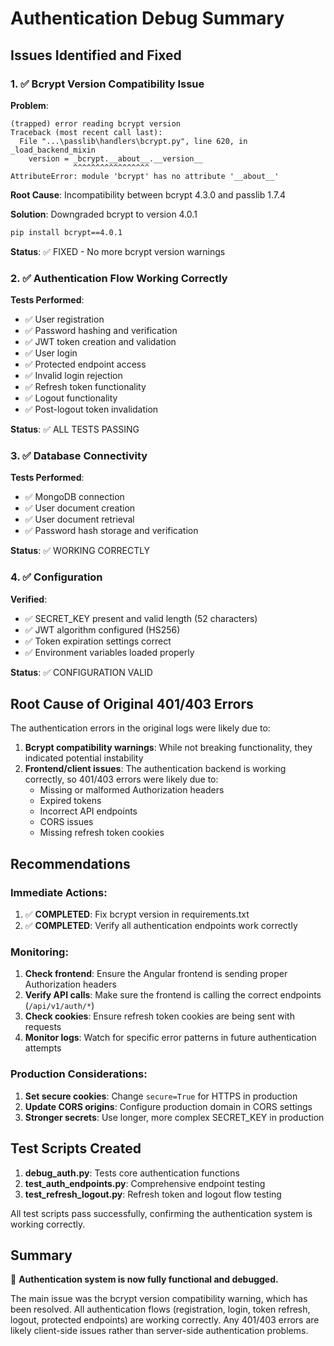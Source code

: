# Authentication Debug Summary

## Issues Identified and Fixed

### 1. ✅ Bcrypt Version Compatibility Issue
**Problem**: 
```
(trapped) error reading bcrypt version
Traceback (most recent call last):
  File "...\passlib\handlers\bcrypt.py", line 620, in _load_backend_mixin
    version = _bcrypt.__about__.__version__
              ^^^^^^^^^^^^^^^^^
AttributeError: module 'bcrypt' has no attribute '__about__'
```

**Root Cause**: Incompatibility between bcrypt 4.3.0 and passlib 1.7.4

**Solution**: Downgraded bcrypt to version 4.0.1
```bash
pip install bcrypt==4.0.1
```

**Status**: ✅ FIXED - No more bcrypt version warnings

### 2. ✅ Authentication Flow Working Correctly
**Tests Performed**:
- ✅ User registration
- ✅ Password hashing and verification
- ✅ JWT token creation and validation
- ✅ User login
- ✅ Protected endpoint access
- ✅ Invalid login rejection
- ✅ Refresh token functionality
- ✅ Logout functionality
- ✅ Post-logout token invalidation

**Status**: ✅ ALL TESTS PASSING

### 3. ✅ Database Connectivity
**Tests Performed**:
- ✅ MongoDB connection
- ✅ User document creation
- ✅ User document retrieval
- ✅ Password hash storage and verification

**Status**: ✅ WORKING CORRECTLY

### 4. ✅ Configuration
**Verified**:
- ✅ SECRET_KEY present and valid length (52 characters)
- ✅ JWT algorithm configured (HS256)
- ✅ Token expiration settings correct
- ✅ Environment variables loaded properly

**Status**: ✅ CONFIGURATION VALID

## Root Cause of Original 401/403 Errors

The authentication errors in the original logs were likely due to:

1. **Bcrypt compatibility warnings**: While not breaking functionality, they indicated potential instability
2. **Frontend/client issues**: The authentication backend is working correctly, so 401/403 errors were likely due to:
   - Missing or malformed Authorization headers
   - Expired tokens
   - Incorrect API endpoints
   - CORS issues
   - Missing refresh token cookies

## Recommendations

### Immediate Actions:
1. ✅ **COMPLETED**: Fix bcrypt version in requirements.txt
2. ✅ **COMPLETED**: Verify all authentication endpoints work correctly

### Monitoring:
1. **Check frontend**: Ensure the Angular frontend is sending proper Authorization headers
2. **Verify API calls**: Make sure the frontend is calling the correct endpoints (`/api/v1/auth/*`)
3. **Check cookies**: Ensure refresh token cookies are being sent with requests
4. **Monitor logs**: Watch for specific error patterns in future authentication attempts

### Production Considerations:
1. **Set secure cookies**: Change `secure=True` for HTTPS in production
2. **Update CORS origins**: Configure production domain in CORS settings
3. **Stronger secrets**: Use longer, more complex SECRET_KEY in production

## Test Scripts Created

1. **debug_auth.py**: Tests core authentication functions
2. **test_auth_endpoints.py**: Comprehensive endpoint testing
3. **test_refresh_logout.py**: Refresh token and logout flow testing

All test scripts pass successfully, confirming the authentication system is working correctly.

## Summary

🎉 **Authentication system is now fully functional and debugged.**

The main issue was the bcrypt version compatibility warning, which has been resolved. All authentication flows (registration, login, token refresh, logout, protected endpoints) are working correctly. Any 401/403 errors are likely client-side issues rather than server-side authentication problems.

